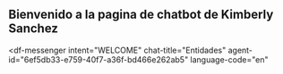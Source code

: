 ## Bienvenido a la pagina de chatbot de Kimberly Sanchez 
<script src="https://www.gstatic.com/dialogflow-console/fast/messenger/bootstrap.js?v=1"></script>
<df-messenger
  intent="WELCOME"
  chat-title="Entidades"
  agent-id="6ef5db33-e759-40f7-a36f-bd466e262ab5"
  language-code="en"
></df-messenger>

